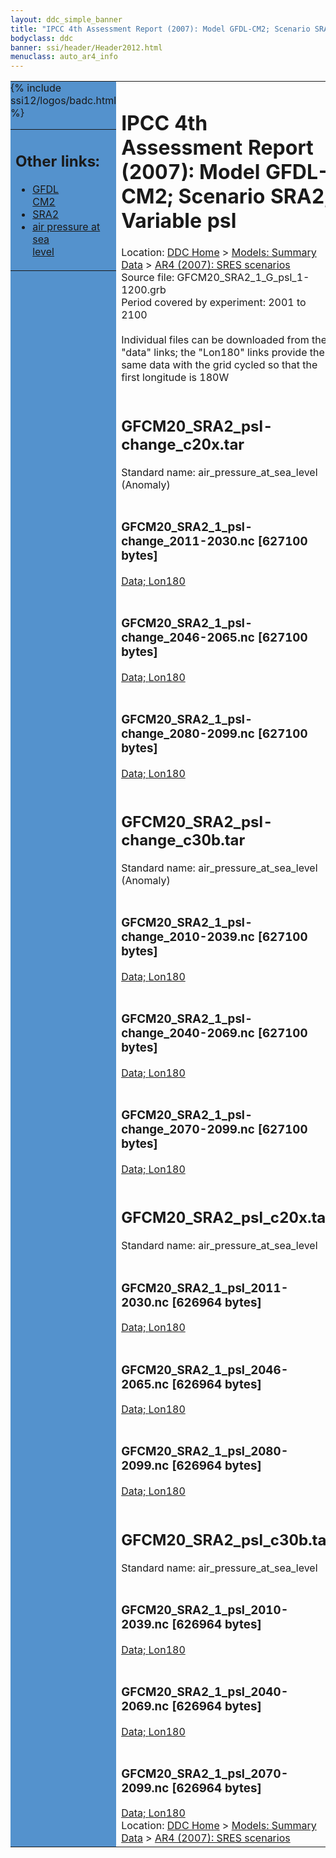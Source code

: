 ```yaml
---
layout: ddc_simple_banner
title: "IPCC 4th Assessment Report (2007): Model GFDL-CM2; Scenario SRA2; Variable psl"
bodyclass: ddc
banner: ssi/header/Header2012.html
menuclass: auto_ar4_info
---
```



<table width="100%" border="0" cellspacing="0" cellpadding="0" style="border-collapse: collapse;">
<tr style="margin:0;padding:0;border:0;">
<td style="margin:0;padding:0;border:0;height:1pt;width:150pt;background:#5492CD;" valign="top" >

<div id="lh-col2" class="auto_ar4_info">
<table class="menumain" bgcolor="#5492CD" cellspacing="0" width="100%" border="0">
<tr><td>
<h2> Other links:</h2>
<ul>
<li><a href="/auto/ar4/model-GFDL-CM2.html">GFDL<br/>CM2</a></li>
<li><a href="/auto/ar4/scenario-SRA2.html">SRA2</a></li>
<li><a href="/auto/ar4/var-air_pressure_at_sea_level.html">air pressure at sea<br/> level</a></li>
</ul>
</td></tr>
{% include ssi12/logos/badc.html %}
</table>
</div>
</td>
<td><h1>IPCC 4th Assessment Report (2007): Model GFDL-CM2; Scenario SRA2; Variable psl</h1>

<!-- Breadcrumb1 -->
<div id="breadcrumb1" align="left">
Location: <a href="/index.html">DDC Home</a> > <a href="/sim/gcm_clim/">Models: Summary Data</a>
> <a href="/sim/gcm_clim/SRES_AR4/index.html">AR4 (2007): SRES scenarios</a>
</div>
<!-- End of Breadcrumb1 -->Source file: GFCM20_SRA2_1_G_psl_1-1200.grb
<br/>
Period covered by experiment: 2001 to 2100<br/>
<br/>Individual files can be downloaded from the "data" links; the "Lon180" links provide the same data
         with the grid cycled so that the first longitude is 180W<br/>
<br/><h2>GFCM20_SRA2_psl-change_c20x.tar</h2>
Standard name: air_pressure_at_sea_level (Anomaly)<br>
<br/><h3>GFCM20_SRA2_1_psl-change_2011-2030.nc [627100 bytes]</h3>
<a href="http://apps.ipcc-data.org/cgi-bin/downl/ar4_nc/psl/GFCM20_SRA2_1_psl-change_2011-2030.nc">Data; </a><a href="http://apps.ipcc-data.org/cgi-bin/downl/ar4_nc/psl/GFCM20_SRA2_1_psl-change_2011-2030.cyto180.nc"> Lon180</a><br/>
<br/><h3>GFCM20_SRA2_1_psl-change_2046-2065.nc [627100 bytes]</h3>
<a href="http://apps.ipcc-data.org/cgi-bin/downl/ar4_nc/psl/GFCM20_SRA2_1_psl-change_2046-2065.nc">Data; </a><a href="http://apps.ipcc-data.org/cgi-bin/downl/ar4_nc/psl/GFCM20_SRA2_1_psl-change_2046-2065.cyto180.nc"> Lon180</a><br/>
<br/><h3>GFCM20_SRA2_1_psl-change_2080-2099.nc [627100 bytes]</h3>
<a href="http://apps.ipcc-data.org/cgi-bin/downl/ar4_nc/psl/GFCM20_SRA2_1_psl-change_2080-2099.nc">Data; </a><a href="http://apps.ipcc-data.org/cgi-bin/downl/ar4_nc/psl/GFCM20_SRA2_1_psl-change_2080-2099.cyto180.nc"> Lon180</a><br/>
<br/><h2>GFCM20_SRA2_psl-change_c30b.tar</h2>
Standard name: air_pressure_at_sea_level (Anomaly)<br>
<br/><h3>GFCM20_SRA2_1_psl-change_2010-2039.nc [627100 bytes]</h3>
<a href="http://apps.ipcc-data.org/cgi-bin/downl/ar4_nc/psl/GFCM20_SRA2_1_psl-change_2010-2039.nc">Data; </a><a href="http://apps.ipcc-data.org/cgi-bin/downl/ar4_nc/psl/GFCM20_SRA2_1_psl-change_2010-2039.cyto180.nc"> Lon180</a><br/>
<br/><h3>GFCM20_SRA2_1_psl-change_2040-2069.nc [627100 bytes]</h3>
<a href="http://apps.ipcc-data.org/cgi-bin/downl/ar4_nc/psl/GFCM20_SRA2_1_psl-change_2040-2069.nc">Data; </a><a href="http://apps.ipcc-data.org/cgi-bin/downl/ar4_nc/psl/GFCM20_SRA2_1_psl-change_2040-2069.cyto180.nc"> Lon180</a><br/>
<br/><h3>GFCM20_SRA2_1_psl-change_2070-2099.nc [627100 bytes]</h3>
<a href="http://apps.ipcc-data.org/cgi-bin/downl/ar4_nc/psl/GFCM20_SRA2_1_psl-change_2070-2099.nc">Data; </a><a href="http://apps.ipcc-data.org/cgi-bin/downl/ar4_nc/psl/GFCM20_SRA2_1_psl-change_2070-2099.cyto180.nc"> Lon180</a><br/>
<br/><h2>GFCM20_SRA2_psl_c20x.tar</h2>
Standard name: air_pressure_at_sea_level<br>
<br/><h3>GFCM20_SRA2_1_psl_2011-2030.nc [626964 bytes]</h3>
<a href="http://apps.ipcc-data.org/cgi-bin/downl/ar4_nc/psl/GFCM20_SRA2_1_psl_2011-2030.nc">Data; </a><a href="http://apps.ipcc-data.org/cgi-bin/downl/ar4_nc/psl/GFCM20_SRA2_1_psl_2011-2030.cyto180.nc"> Lon180</a><br/>
<br/><h3>GFCM20_SRA2_1_psl_2046-2065.nc [626964 bytes]</h3>
<a href="http://apps.ipcc-data.org/cgi-bin/downl/ar4_nc/psl/GFCM20_SRA2_1_psl_2046-2065.nc">Data; </a><a href="http://apps.ipcc-data.org/cgi-bin/downl/ar4_nc/psl/GFCM20_SRA2_1_psl_2046-2065.cyto180.nc"> Lon180</a><br/>
<br/><h3>GFCM20_SRA2_1_psl_2080-2099.nc [626964 bytes]</h3>
<a href="http://apps.ipcc-data.org/cgi-bin/downl/ar4_nc/psl/GFCM20_SRA2_1_psl_2080-2099.nc">Data; </a><a href="http://apps.ipcc-data.org/cgi-bin/downl/ar4_nc/psl/GFCM20_SRA2_1_psl_2080-2099.cyto180.nc"> Lon180</a><br/>
<br/><h2>GFCM20_SRA2_psl_c30b.tar</h2>
Standard name: air_pressure_at_sea_level<br>
<br/><h3>GFCM20_SRA2_1_psl_2010-2039.nc [626964 bytes]</h3>
<a href="http://apps.ipcc-data.org/cgi-bin/downl/ar4_nc/psl/GFCM20_SRA2_1_psl_2010-2039.nc">Data; </a><a href="http://apps.ipcc-data.org/cgi-bin/downl/ar4_nc/psl/GFCM20_SRA2_1_psl_2010-2039.cyto180.nc"> Lon180</a><br/>
<br/><h3>GFCM20_SRA2_1_psl_2040-2069.nc [626964 bytes]</h3>
<a href="http://apps.ipcc-data.org/cgi-bin/downl/ar4_nc/psl/GFCM20_SRA2_1_psl_2040-2069.nc">Data; </a><a href="http://apps.ipcc-data.org/cgi-bin/downl/ar4_nc/psl/GFCM20_SRA2_1_psl_2040-2069.cyto180.nc"> Lon180</a><br/>
<br/><h3>GFCM20_SRA2_1_psl_2070-2099.nc [626964 bytes]</h3>
<a href="http://apps.ipcc-data.org/cgi-bin/downl/ar4_nc/psl/GFCM20_SRA2_1_psl_2070-2099.nc">Data; </a><a href="http://apps.ipcc-data.org/cgi-bin/downl/ar4_nc/psl/GFCM20_SRA2_1_psl_2070-2099.cyto180.nc"> Lon180</a><br/>
<!-- Breadcrumb2 -->
<div id="breadcrumb2" align="left">
Location: <a href="/index.html">DDC Home</a> > <a href="/sim/gcm_clim/">Models: Summary Data</a>
> <a href="/sim/gcm_clim/SRES_AR4/index.html">AR4 (2007): SRES scenarios</a>
</div>
<!-- End of Breadcrumb2 --></td></tr></table>
